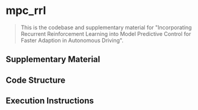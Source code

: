 # mpc_rrl

> This is the codebase and supplementary material for "Incorporating Recurrent Reinforcement Learning into Model
Predictive Control for Faster Adaption in Autonomous Driving".


## Supplementary Material

## Code Structure

## Execution Instructions 
